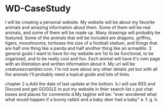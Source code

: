 # WD-CaseStudy
  I will be creating a personal website.
My website will be about my favorite animals and amazing information about them.
Some of them will be real animals, 
and some of them will be made up. Many drawings will probably be featured.
Some of the animals that will be included are dragons, griffins, tigers, mooshrooms, 
tortioses the size of a football statium, and things that are half one thing like a panda 
and half another thing like an armadillo. 
3 general goals I want to have for my 
website are 1st to be functional, to be organized, and to be really cool and fun. 
Each animal will have it's own page with an illistration and written information about it. 
My url will be creaturescrambler.com. 
I'm not sure about any other details yet but with all the animals I'll probably need a topical guide and lots of links. 


chapter 2
a.Add the date of last update at the bottom.
b.I will use RSS and Discord and get GOOGLE to put my website in thier search list
c.put chat boxes and places for comments
d.My tagline will be: "ever wondered what what would happen if a bunny rabbit and a baby deer had a baby"
e.
f.
g.
h.
